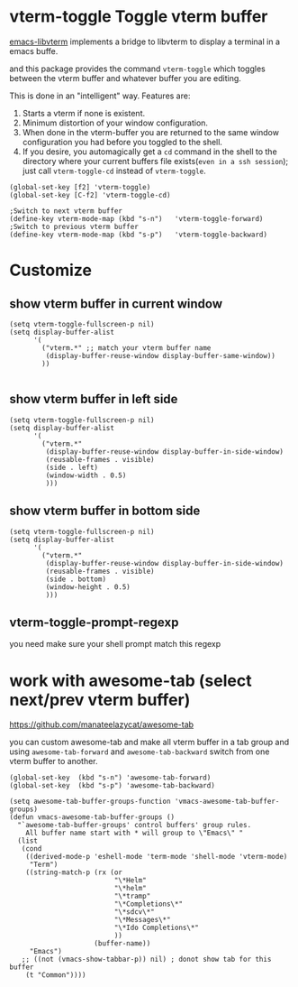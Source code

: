 # vterm-toggle Toggle vterm buffer

[emacs-libvterm](https://github.com/akermu/emacs-libvterm)  implements a bridge to libvterm to display a terminal in a emacs buffe.

and this  package provides the command `vterm-toggle` which toggles between the
 vterm buffer and whatever buffer you are editing.

 This is done in an "intelligent" way.  Features are:
 1. Starts a vterm if none is existent.
 2. Minimum distortion of your window configuration.
 3. When done in the vterm-buffer you are returned to the same window
    configuration you had before you toggled to the shell.
 4. If you desire, you automagically get a `cd` command in the shell to the
   directory where your current buffers file exists(`even in a ssh session`); just call
   `vterm-toggle-cd` instead of `vterm-toggle`.

```
(global-set-key [f2] 'vterm-toggle)
(global-set-key [C-f2] 'vterm-toggle-cd)

;Switch to next vterm buffer
(define-key vterm-mode-map (kbd "s-n")   'vterm-toggle-forward)
;Switch to previous vterm buffer
(define-key vterm-mode-map (kbd "s-p")   'vterm-toggle-backward)
```
# Customize
## show vterm buffer in current window
```
(setq vterm-toggle-fullscreen-p nil)
(setq display-buffer-alist
      '(
        ("vterm.*" ;; match your vterm buffer name
         (display-buffer-reuse-window display-buffer-same-window))
        ))


```
## show vterm buffer in left side
```
(setq vterm-toggle-fullscreen-p nil)
(setq display-buffer-alist
      '(
        ("vterm.*"
         (display-buffer-reuse-window display-buffer-in-side-window)
         (reusable-frames . visible)
         (side . left)
         (window-width . 0.5)
         )))
```
## show vterm buffer in bottom side
```
(setq vterm-toggle-fullscreen-p nil)
(setq display-buffer-alist
      '(
        ("vterm.*"
         (display-buffer-reuse-window display-buffer-in-side-window)
         (reusable-frames . visible)
         (side . bottom)
         (window-height . 0.5)
         )))
```
## vterm-toggle-prompt-regexp
you need make sure your shell prompt match this regexp

# work with awesome-tab (select next/prev vterm buffer)

   https://github.com/manateelazycat/awesome-tab

  you can custom awesome-tab and make all vterm buffer in a tab group
  and using `awesome-tab-forward` and  `awesome-tab-backward`
  switch from one vterm buffer to another.

```
(global-set-key  (kbd "s-n") 'awesome-tab-forward)
(global-set-key  (kbd "s-p") 'awesome-tab-backward)
```

```
(setq awesome-tab-buffer-groups-function 'vmacs-awesome-tab-buffer-groups)
(defun vmacs-awesome-tab-buffer-groups ()
  "`awesome-tab-buffer-groups' control buffers' group rules.
    All buffer name start with * will group to \"Emacs\" "
  (list
   (cond
    ((derived-mode-p 'eshell-mode 'term-mode 'shell-mode 'vterm-mode)
     "Term")
    ((string-match-p (rx (or
                          "\*Helm"
                          "\*helm"
                          "\*tramp"
                          "\*Completions\*"
                          "\*sdcv\*"
                          "\*Messages\*"
                          "\*Ido Completions\*"
                          ))
                     (buffer-name))
     "Emacs")
   ;; ((not (vmacs-show-tabbar-p)) nil) ; donot show tab for this buffer
    (t "Common"))))
```
